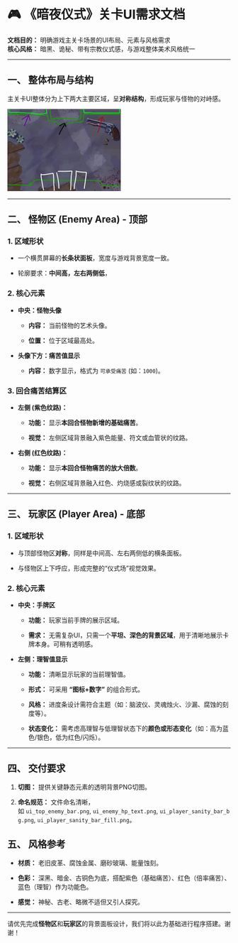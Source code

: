 # 🎮 《暗夜仪式》关卡UI需求文档

**文档目的：** 明确游戏主关卡场景的UI布局、元素与风格需求  
**核心风格：** 暗黑、诡秘、带有宗教仪式感，与游戏整体美术风格统一

---

## 一、 整体布局与结构

主关卡UI整体分为上下两大主要区域，呈**对称结构**，形成玩家与怪物的对峙感。

<img src="../../img/01_UI_demand.jpg" title="" alt="" width="256">

---

## 二、 怪物区 (Enemy Area) - 顶部

### 1. 区域形状

- 一个横贯屏幕的**长条状面板**，宽度与游戏背景宽度一致。

- 轮廓要求：**中间高，左右两侧低**，

### 2. 核心元素

- **中央：怪物头像**
  
  - **内容：** 当前怪物的艺术头像。
  
  - **位置：** 位于区域最高处。

- **头像下方：痛苦值显示**
  
  - **内容：** 数字显示，格式为 `可承受痛苦` (如：`1000`)。

### 3. 回合痛苦结算区

- **左侧 (紫色纹路)：**
  
  - **功能：** 显示**本回合怪物新增的基础痛苦**。
  
  - **视觉：** 左侧区域背景融入紫色能量、符文或血管状的纹路。

- **右侧 (红色纹路)：**
  
  - **功能：** 显示**本回合怪物痛苦的放大倍数**。
  
  - **视觉：** 右侧区域背景融入红色、灼烧感或裂纹状的纹路。

---

## 三、 玩家区 (Player Area) - 底部

### 1. 区域形状

- 与顶部怪物区**对称**，同样是中间高、左右两侧低的横条面板。

- 与怪物区上下呼应，形成完整的“仪式场”视觉效果。

### 2. 核心元素

- **中央：手牌区**
  
  - **功能：** 玩家当前手牌的展示区域。
  
  - **需求：** 无需复杂UI，只需一个**平坦、深色的背景区域**，用于清晰地展示卡牌本身。可稍有透明感。

- **左侧：理智值显示**
  
  - **功能：** 清晰显示玩家的当前理智值。
  
  - **形式：** 可采用 **“图标+数字”** 的组合形式。
  
  - **风格：** 进度条设计需符合主题（如：脑波仪、灵魂烛火、沙漏、腐蚀的刻度等）。
  
  - **状态变化：** 需考虑高理智与低理智状态下的**颜色或形态变化**（如：高为蓝色/银色，低为红色/闪烁）。

---

## 四、 交付要求

1. **切图：** 提供关键静态元素的透明背景PNG切图。

2. **命名规范：** 文件命名清晰，如 `ui_top_enemy_bar.png`, `ui_enemy_hp_text.png`, `ui_player_sanity_bar_bg.png`, `ui_player_sanity_bar_fill.png`。

## 五、 风格参考

- **材质：** 老旧皮革、腐蚀金属、磨砂玻璃、能量蚀刻。

- **色彩：** 深黑、暗金、古铜色为底，搭配紫色（基础痛苦）、红色（倍率痛苦）、蓝色（理智）作为功能色。

- **感觉：** 神秘、古老、略微不适但又引人探究。

---

请优先完成**怪物区**和**玩家区**的背景面板设计，我们将以此为基础进行程序搭建。谢谢！
